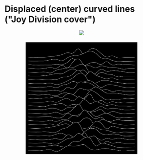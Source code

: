 # Displaced (center) curved lines ("Joy Division cover")

<p align="center">
  <a href="https://codesandbox.io/s/github/mhyfritz/generative-art-speedrun-examples/tree/master/06-lines-displaced-curved">
    <img src="https://codesandbox.io/static/img/play-codesandbox.svg">
  </a>
</p>

<p align="center">
  <img src="lines-displaced-curved-2.png" width="75%" />
</p>
